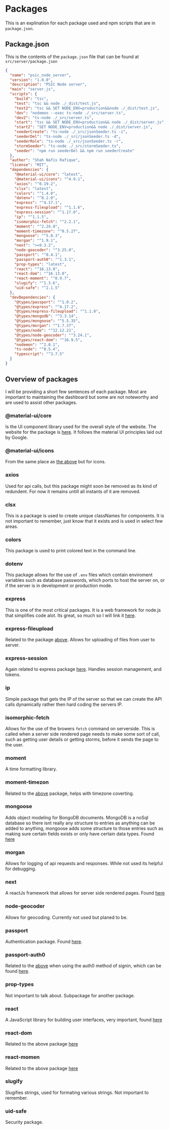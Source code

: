 # Packages

This is an explination for each package used and npm scripts that are in `package.json`.

## Package.json

This is the contents of the `package.json` file that can be found at `src/server/package.json`

```json
{
  "name": "psic_node_server",
  "version": "1.0.0",
  "description": "PSIC Node server",
  "main": "server.js",
  "scripts": {
    "build": "tsc",
    "test": "tsc && node ./_dist/test.js",
    "test2": "tsc && SET NODE_ENV=production&&node ./_dist/test.js",
    "dev": "nodemon --exec ts-node ./_src/server.ts",
    "dev2": "ts-node ./_src/server.ts",
    "start": "tsc && SET NODE_ENV=production&& node ./_dist/server.js",
    "start2": "SET NODE_ENV=production&& node ./_dist/server.js",
    "seederCreate": "ts-node ./_src/jsonSeeder.ts -i",
    "seederDel": "ts-node ./_src/jsonSeeder.ts -d",
    "seederRole": "ts-node ./_src/jsonSeeder.ts -r",
    "stormSeeder": "ts-node ./_src/stormSeeder.ts",
    "seeder": "npm run seederDel && npm run seederCreate"
  },
  "author": "Shah Nafis Rafique",
  "license": "MIT",
  "dependencies": {
    "@material-ui/core": "latest",
    "@material-ui/icons": "^4.9.1",
    "axios": "^0.19.2",
    "clsx": "latest",
    "colors": "^1.4.0",
    "dotenv": "^8.2.0",
    "express": "^4.17.1",
    "express-fileupload": "^1.1.6",
    "express-session": "^1.17.0",
    "ip": "^1.1.5",
    "isomorphic-fetch": "^2.2.1",
    "moment": "^2.24.0",
    "moment-timezone": "^0.5.27",
    "mongoose": "^5.8.3",
    "morgan": "^1.9.1",
    "next": ">=9.3.2",
    "node-geocoder": "^3.25.0",
    "passport": "^0.4.1",
    "passport-auth0": "^1.3.1",
    "prop-types": "latest",
    "react": "^16.13.0",
    "react-dom": "^16.13.0",
    "react-moment": "^0.9.7",
    "slugify": "^1.3.6",
    "uid-safe": "^2.1.5"
  },
  "devDependencies": {
    "@types/passport": "^1.0.2",
    "@types/express": "^4.17.2",
    "@types/express-fileupload": "^1.1.0",
    "@types/mongodb": "^3.3.14",
    "@types/mongoose": "^5.5.35",
    "@types/morgan": "^1.7.37",
    "@types/node": "^12.12.21",
    "@types/node-geocoder": "^3.24.1",
    "@types/react-dom": "^16.9.5",
    "nodemon": "^2.0.1",
    "ts-node": "^8.5.4",
    "typescript": "^3.7.5"
  }
}
```

## Overview of packages

I will be providing a short few sentences of each package. Most are important to maintaining the dashboard but some are not noteworthy and are used to assist other packages.

### @material-ui/core

Is the UI component library used for the overall style of the website. The website for the package is [here](https://material-ui.com/). It follows the material UI principles laid out by Google.

### @material-ui/icons

From the same place as [the above](#material-uicore) but for icons.

### axios

Used for api calls, but this package might soon be removed as its kind of redundent. For now it remains untill all instants of it are removed.

### clsx

This is a package is used to create unique classNames for components. It is not important to remember, just know that it exists and is used in select few areas.

### colors

This package is used to print colored text in the command line.

### dotenv

This package allows for the use of `.env` files which contain enviroment variables such as database passwords, which ports to host the server on, or if the server is in development or production mode.

### express

This is one of the most critical packages. It is a web framework for node.js that simplifies code alot. Its great, so much so I will link it [here](https://expressjs.com/).

### express-fileupload

Related to the package [above](#express). Allows for uploading of files from user to server.

### express-session

Again related to express package [here](#express). Handles session management, and tokens.

### ip

Simple package that gets the IP of the server so that we can create the API calls dynamically rather then hard coding the servers IP.

### isomorphic-fetch

Allows for the use of the browers `fetch` command on serverside. This is called when a server side rendered page needs to make some sort of call, such as getting user details or getting storms, before it sends the page to the user.

### moment

A time formatting library.

### moment-timezon

Related to the [above](#moment) package, helps with timezone coverting.

### mongoose

Adds object modeling for BongoDB documents. MongoDB is a noSql database so there isnt really any structure to entries as anything can be added to anything, mongoose adds some structure to those entries such as making sure certain fields exists or only have certain data types. Found [here](https://mongoosejs.com/)

### morgan

Allows for logging of api requests and responses. While not used its helpful for debugging.

### next

A reactJs framework that allows for server side rendered pages. Found [here](https://nextjs.org/)

### node-geocoder

Allows for geocoding. Currently not used but planed to be.

### passport

Authentication package. Found [here](http://www.passportjs.org/).

### passport-auth0

Related to the [above](#passport) when using the auth0 method of signin, which can be found [here](https://auth0.com/).

### prop-types

Not important to talk about. Subpackage for another package.

### react

A JavaScript library for building user interfaces, very important, found [here](https://reactjs.org/)

### react-dom

Related to the above package [here](#react)

### react-momen

Related to the above package [here](#react)

### slugify

Slugifies strings, used for formating various strings. Not important to remember.

### uid-safe

Security package.

